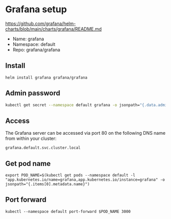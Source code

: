 # Grafana setup

https://github.com/grafana/helm-charts/blob/main/charts/grafana/README.md

- Name: grafana
- Namespace: default
- Repo: grafana/grafana

## Install

```shell
helm install grafana grafana/grafana
```

## Admin password

```bash
kubectl get secret --namespace default grafana -o jsonpath="{.data.admin-password}" | base64 --decode ; echo
```

## Access

The Grafana server can be accessed via port 80 on the following DNS name from within your cluster:

```
grafana.default.svc.cluster.local
```

## Get pod name

```shell
export POD_NAME=$(kubectl get pods --namespace default -l "app.kubernetes.io/name=grafana,app.kubernetes.io/instance=grafana" -o jsonpath="{.items[0].metadata.name}")
```

## Port forward

```shell
kubectl --namespace default port-forward $POD_NAME 3000
```